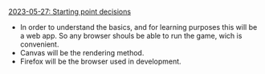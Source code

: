<u>2023-05-27: Starting point decisions</u>
- In order to understand the basics, and for learning purposes this will be a web app.
So any browser shouls be able to run the game, wich is convenient.
- Canvas will be the rendering method.
- Firefox will be the browser used in development.